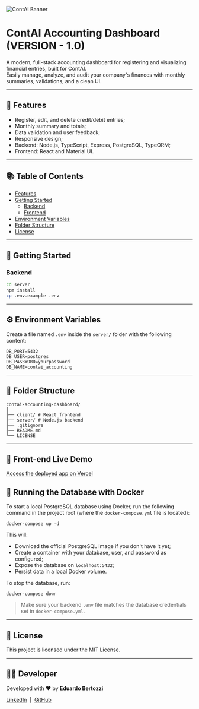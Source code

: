 ![ContAI Banner](https://imgur.com/9ckOBAN.png)

# ContAI Accounting Dashboard (VERSION - 1.0)

A modern, full-stack accounting dashboard for registering and visualizing financial entries, built for ContAI.  
Easily manage, analyze, and audit your company's finances with monthly summaries, validations, and a clean UI.

---

## 🚀 Features

- Register, edit, and delete credit/debit entries;
- Monthly summary and totals;
- Data validation and user feedback;
- Responsive design;
- Backend: Node.js, TypeScript, Express, PostgreSQL, TypeORM;
- Frontend: React and Material UI.

---

## 📚 Table of Contents

- [Features](#-features)
- [Getting Started](#-getting-started)
  - [Backend](#backend)
  - [Frontend](#frontend)
- [Environment Variables](#️-environment-variables)
- [Folder Structure](#-folder-structure)
- [License](#-license)

---

## 🏁 Getting Started

### Backend

```bash
cd server
npm install
cp .env.example .env
```

---

## ⚙️ Environment Variables

Create a file named `.env` inside the `server/` folder with the following content:

```DB_HOST=localhost
DB_PORT=5432
DB_USER=postgres
DB_PASSWORD=yourpassword
DB_NAME=contai_accounting
```

---

## 📁 Folder Structure

```
contai-accounting-dashboard/
│
├── client/ # React frontend
├── server/ # Node.js backend
├── .gitignore
├── README.md
└── LICENSE
```

---

## 🚀 Front-end Live Demo

[Access the deployed app on Vercel](https://contai-accounting-dashboard-hzkbkdwfs.vercel.app/)

## 🐳 Running the Database with Docker

To start a local PostgreSQL database using Docker, run the following command in the project root (where the `docker-compose.yml` file is located):

```docker-compose up -d```

This will:
- Download the official PostgreSQL image if you don't have it yet;
- Create a container with your database, user, and password as configured;
- Expose the database on `localhost:5432`;
- Persist data in a local Docker volume.

To stop the database, run:

```docker-compose down```

> Make sure your backend `.env` file matches the database credentials set in `docker-compose.yml`.

---

## 📄 License

This project is licensed under the MIT License.

---

## 👨‍💻 Developer

Developed with ❤️ by **Eduardo Bertozzi**

[LinkedIn](https://www.linkedin.com/in/eduardo-bertozzi/) &nbsp;|&nbsp; [GitHub](https://github.com/EduBertozzi)

